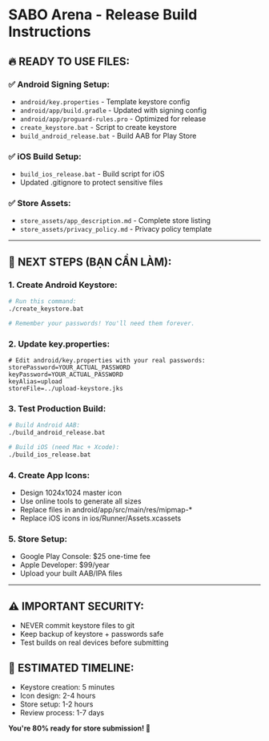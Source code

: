 # SABO Arena - Release Build Instructions

## 🔥 **READY TO USE FILES:**

### ✅ **Android Signing Setup:**
- `android/key.properties` - Template keystore config
- `android/app/build.gradle` - Updated with signing config
- `android/app/proguard-rules.pro` - Optimized for release
- `create_keystore.bat` - Script to create keystore
- `build_android_release.bat` - Build AAB for Play Store

### ✅ **iOS Build Setup:**
- `build_ios_release.bat` - Build script for iOS
- Updated .gitignore to protect sensitive files

### ✅ **Store Assets:**  
- `store_assets/app_description.md` - Complete store listing
- `store_assets/privacy_policy.md` - Privacy policy template

---

## 🚀 **NEXT STEPS (BẠN CẦN LÀM):**

### **1. Create Android Keystore:**
```bash
# Run this command:
./create_keystore.bat

# Remember your passwords! You'll need them forever.
```

### **2. Update key.properties:**
```properties
# Edit android/key.properties with your real passwords:
storePassword=YOUR_ACTUAL_PASSWORD
keyPassword=YOUR_ACTUAL_PASSWORD  
keyAlias=upload
storeFile=../upload-keystore.jks
```

### **3. Test Production Build:**
```bash
# Build Android AAB:
./build_android_release.bat

# Build iOS (need Mac + Xcode):
./build_ios_release.bat
```

### **4. Create App Icons:**
- Design 1024x1024 master icon
- Use online tools to generate all sizes
- Replace files in android/app/src/main/res/mipmap-*
- Replace iOS icons in ios/Runner/Assets.xcassets

### **5. Store Setup:**
- Google Play Console: $25 one-time fee
- Apple Developer: $99/year
- Upload your built AAB/IPA files

---

## ⚠️ **IMPORTANT SECURITY:**
- NEVER commit keystore files to git
- Keep backup of keystore + passwords safe
- Test builds on real devices before submitting

## 🎯 **ESTIMATED TIMELINE:**
- Keystore creation: 5 minutes
- Icon design: 2-4 hours  
- Store setup: 1-2 hours
- Review process: 1-7 days

**You're 80% ready for store submission! 🚀**